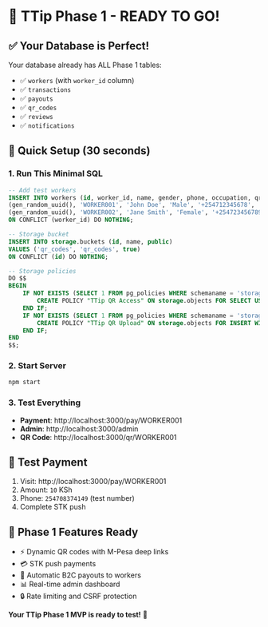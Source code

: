 # 🎉 TTip Phase 1 - READY TO GO!

## ✅ Your Database is Perfect!

Your database already has ALL Phase 1 tables:
- ✅ `workers` (with `worker_id` column)
- ✅ `transactions` 
- ✅ `payouts`
- ✅ `qr_codes`
- ✅ `reviews`
- ✅ `notifications`

## 🚀 Quick Setup (30 seconds)

### 1. Run This Minimal SQL

```sql
-- Add test workers
INSERT INTO workers (id, worker_id, name, gender, phone, occupation, qr_code) VALUES 
(gen_random_uuid(), 'WORKER001', 'John Doe', 'Male', '+254712345678', 'Bartender', 'temp_qr_001'),
(gen_random_uuid(), 'WORKER002', 'Jane Smith', 'Female', '+254723456789', 'Waiter', 'temp_qr_002')
ON CONFLICT (worker_id) DO NOTHING;

-- Storage bucket
INSERT INTO storage.buckets (id, name, public) 
VALUES ('qr_codes', 'qr_codes', true)
ON CONFLICT (id) DO NOTHING;

-- Storage policies
DO $$
BEGIN
    IF NOT EXISTS (SELECT 1 FROM pg_policies WHERE schemaname = 'storage' AND policyname = 'TTip QR Access') THEN
        CREATE POLICY "TTip QR Access" ON storage.objects FOR SELECT USING (bucket_id = 'qr_codes');
    END IF;
    IF NOT EXISTS (SELECT 1 FROM pg_policies WHERE schemaname = 'storage' AND policyname = 'TTip QR Upload') THEN
        CREATE POLICY "TTip QR Upload" ON storage.objects FOR INSERT WITH CHECK (bucket_id = 'qr_codes');
    END IF;
END
$$;
```

### 2. Start Server

```bash
npm start
```

### 3. Test Everything

- **Payment**: http://localhost:3000/pay/WORKER001
- **Admin**: http://localhost:3000/admin
- **QR Code**: http://localhost:3000/qr/WORKER001

## 🧪 Test Payment

1. Visit: http://localhost:3000/pay/WORKER001
2. Amount: `10` KSh
3. Phone: `254708374149` (test number)
4. Complete STK push

## 🎯 Phase 1 Features Ready

- ⚡ Dynamic QR codes with M-Pesa deep links
- 💳 STK push payments
- 🤖 Automatic B2C payouts to workers
- 📊 Real-time admin dashboard
- 🔒 Rate limiting and CSRF protection

**Your TTip Phase 1 MVP is ready to test!** 🚀